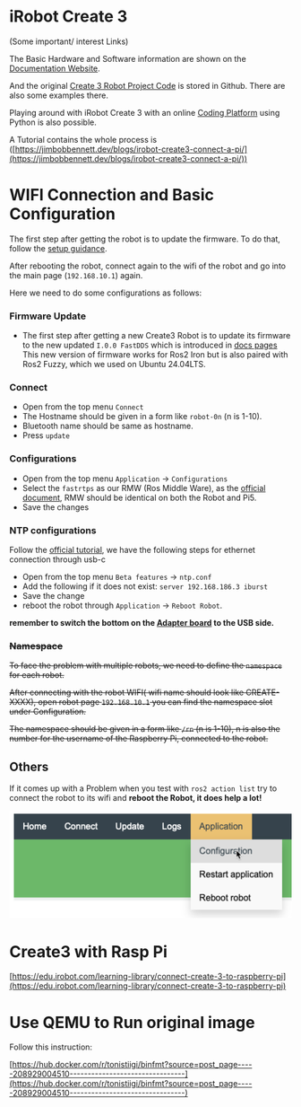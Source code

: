 # iRobot Create 3
(Some important/ interest Links)

The Basic Hardware and Software information are shown on the [Documentation Website](https://iroboteducation.github.io/create3_docs/).

And the original [Create 3 Robot Project Code](https://github.com/iRobotEducation/irobot-edu-python-sdk/tree/main/examples/root_robots) is stored in Github. There are also some examples there.

Playing around with iRobot Create 3 with an online [Coding Platform](https://python.irobot.com/) using Python is also possible.

A Tutorial contains the whole process is ([https://jimbobbennett.dev/blogs/irobot-create3-connect-a-pi/](https://jimbobbennett.dev/blogs/irobot-create3-connect-a-pi/))

# WIFI Connection and Basic Configuration

The first step after getting the robot is to update the firmware. To do that, follow the [setup guidance](https://edu.irobot.com/create3-setup).

After rebooting the robot, connect again to the wifi of the robot and go into the main page (`192.168.10.1`) again.

Here we need to do some configurations as follows:

### Firmware Update
- The first step after getting a new Create3 Robot is to update its firmware to the new updated `I.0.0 FastDDS` which is introduced in [docs pages](https://iroboteducation.github.io/create3_docs/releases/i_0_0/)
  This new version of firmware works for Ros2 Iron but is also paired with Ros2 Fuzzy, which we used on Ubuntu 24.04LTS.

### Connect
- Open from the top menu `Connect`
- The Hostname should be given in a form like `robot-0n` (n is 1-10).
- Bluetooth name should be same as hostname.
- Press `update`


### Configurations
- Open from the top menu `Application` -> `Configurations`
- Select the `fastrtps` as our RMW (Ros Middle Ware),  as the [official document](https://iroboteducation.github.io/create3_docs/setup/xml-config/), RMW should be identical on both the Robot and Pi5.
- Save the changes

### NTP configurations
Follow the [official tutorial](https://iroboteducation.github.io/create3_docs/setup/compute-ntp/), we have the following steps for ethernet connection through usb-c
- Open from the top menu `Beta features` -> `ntp.conf`
- Add the following if it does not exist: `server 192.168.186.3 iburst`
- Save the change
- reboot the robot through `Application` -> `Reboot Robot`.

**remember to switch the bottom on the [Adapter board](https://iroboteducation.github.io/create3_docs/hw/adapter/) to the USB side.** 

<strike>

### Namespace

To face the problem with multiple robots, we need to define the `namespace` for each robot.

After connecting with the robot WIFI( wifi name should look like CREATE-XXXX), open robot page `192.168.10.1` you can find the namespace slot under Configuration.

The namespace should be given in a form like `/rn` (n is 1-10), n is also the number for the username of the Raspberry Pi, connected to the robot.

</strike>

## Others

If it comes up with a Problem when you test with `ros2 action list` try to connect the robot to its wifi and **reboot the Robot, it does help a lot!**

![Untitled](Tutorials/Untitled.png)


# Create3 with Rasp Pi

[https://edu.irobot.com/learning-library/connect-create-3-to-raspberry-pi](https://edu.irobot.com/learning-library/connect-create-3-to-raspberry-pi)


# Use QEMU to Run original image

Follow this instruction:

[https://hub.docker.com/r/tonistiigi/binfmt?source=post_page-----208929004510--------------------------------](https://hub.docker.com/r/tonistiigi/binfmt?source=post_page-----208929004510--------------------------------)

